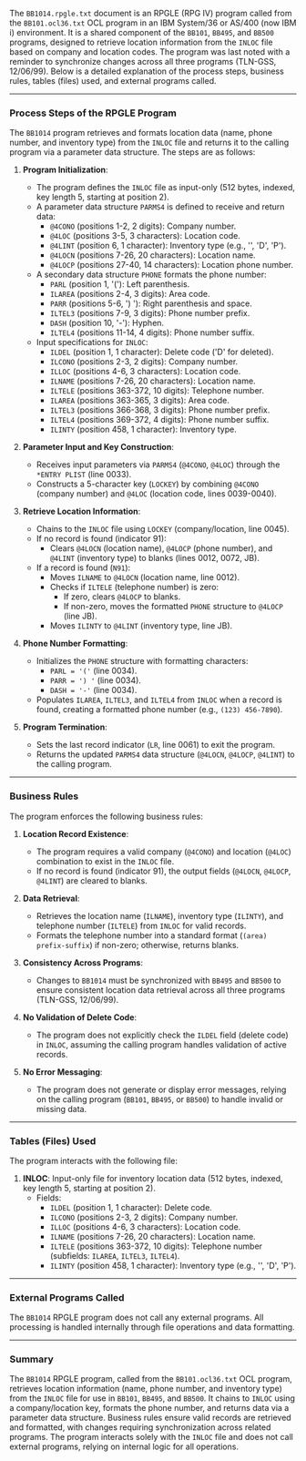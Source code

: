 The `BB1014.rpgle.txt` document is an RPGLE (RPG IV) program called from the `BB101.ocl36.txt` OCL program in an IBM System/36 or AS/400 (now IBM i) environment. It is a shared component of the `BB101`, `BB495`, and `BB500` programs, designed to retrieve location information from the `INLOC` file based on company and location codes. The program was last noted with a reminder to synchronize changes across all three programs (TLN-GSS, 12/06/99). Below is a detailed explanation of the process steps, business rules, tables (files) used, and external programs called.

---

### Process Steps of the RPGLE Program

The `BB1014` program retrieves and formats location data (name, phone number, and inventory type) from the `INLOC` file and returns it to the calling program via a parameter data structure. The steps are as follows:

1. **Program Initialization**:
   - The program defines the `INLOC` file as input-only (512 bytes, indexed, key length 5, starting at position 2).
   - A parameter data structure `PARMS4` is defined to receive and return data:
     - `@4CONO` (positions 1-2, 2 digits): Company number.
     - `@4LOC` (positions 3-5, 3 characters): Location code.
     - `@4LINT` (position 6, 1 character): Inventory type (e.g., '', 'D', 'P').
     - `@4LOCN` (positions 7-26, 20 characters): Location name.
     - `@4LOCP` (positions 27-40, 14 characters): Location phone number.
   - A secondary data structure `PHONE` formats the phone number:
     - `PARL` (position 1, '('): Left parenthesis.
     - `ILAREA` (positions 2-4, 3 digits): Area code.
     - `PARR` (positions 5-6, ') '): Right parenthesis and space.
     - `ILTEL3` (positions 7-9, 3 digits): Phone number prefix.
     - `DASH` (position 10, '-'): Hyphen.
     - `ILTEL4` (positions 11-14, 4 digits): Phone number suffix.
   - Input specifications for `INLOC`:
     - `ILDEL` (position 1, 1 character): Delete code ('D' for deleted).
     - `ILCONO` (positions 2-3, 2 digits): Company number.
     - `ILLOC` (positions 4-6, 3 characters): Location code.
     - `ILNAME` (positions 7-26, 20 characters): Location name.
     - `ILTELE` (positions 363-372, 10 digits): Telephone number.
     - `ILAREA` (positions 363-365, 3 digits): Area code.
     - `ILTEL3` (positions 366-368, 3 digits): Phone number prefix.
     - `ILTEL4` (positions 369-372, 4 digits): Phone number suffix.
     - `ILINTY` (position 458, 1 character): Inventory type.

2. **Parameter Input and Key Construction**:
   - Receives input parameters via `PARMS4` (`@4CONO`, `@4LOC`) through the `*ENTRY PLIST` (line 0033).
   - Constructs a 5-character key (`LOCKEY`) by combining `@4CONO` (company number) and `@4LOC` (location code, lines 0039-0040).

3. **Retrieve Location Information**:
   - Chains to the `INLOC` file using `LOCKEY` (company/location, line 0045).
   - If no record is found (indicator 91):
     - Clears `@4LOCN` (location name), `@4LOCP` (phone number), and `@4LINT` (inventory type) to blanks (lines 0012, 0072, JB).
   - If a record is found (`N91`):
     - Moves `ILNAME` to `@4LOCN` (location name, line 0012).
     - Checks if `ILTELE` (telephone number) is zero:
       - If zero, clears `@4LOCP` to blanks.
       - If non-zero, moves the formatted `PHONE` structure to `@4LOCP` (line JB).
     - Moves `ILINTY` to `@4LINT` (inventory type, line JB).

4. **Phone Number Formatting**:
   - Initializes the `PHONE` structure with formatting characters:
     - `PARL = '('` (line 0034).
     - `PARR = ') '` (line 0034).
     - `DASH = '-'` (line 0034).
   - Populates `ILAREA`, `ILTEL3`, and `ILTEL4` from `INLOC` when a record is found, creating a formatted phone number (e.g., `(123) 456-7890`).

5. **Program Termination**:
   - Sets the last record indicator (`LR`, line 0061) to exit the program.
   - Returns the updated `PARMS4` data structure (`@4LOCN`, `@4LOCP`, `@4LINT`) to the calling program.

---

### Business Rules

The program enforces the following business rules:

1. **Location Record Existence**:
   - The program requires a valid company (`@4CONO`) and location (`@4LOC`) combination to exist in the `INLOC` file.
   - If no record is found (indicator 91), the output fields (`@4LOCN`, `@4LOCP`, `@4LINT`) are cleared to blanks.

2. **Data Retrieval**:
   - Retrieves the location name (`ILNAME`), inventory type (`ILINTY`), and telephone number (`ILTELE`) from `INLOC` for valid records.
   - Formats the telephone number into a standard format (`(area) prefix-suffix`) if non-zero; otherwise, returns blanks.

3. **Consistency Across Programs**:
   - Changes to `BB1014` must be synchronized with `BB495` and `BB500` to ensure consistent location data retrieval across all three programs (TLN-GSS, 12/06/99).

4. **No Validation of Delete Code**:
   - The program does not explicitly check the `ILDEL` field (delete code) in `INLOC`, assuming the calling program handles validation of active records.

5. **No Error Messaging**:
   - The program does not generate or display error messages, relying on the calling program (`BB101`, `BB495`, or `BB500`) to handle invalid or missing data.

---

### Tables (Files) Used

The program interacts with the following file:

1. **INLOC**: Input-only file for inventory location data (512 bytes, indexed, key length 5, starting at position 2).
   - Fields:
     - `ILDEL` (position 1, 1 character): Delete code.
     - `ILCONO` (positions 2-3, 2 digits): Company number.
     - `ILLOC` (positions 4-6, 3 characters): Location code.
     - `ILNAME` (positions 7-26, 20 characters): Location name.
     - `ILTELE` (positions 363-372, 10 digits): Telephone number (subfields: `ILAREA`, `ILTEL3`, `ILTEL4`).
     - `ILINTY` (position 458, 1 character): Inventory type (e.g., '', 'D', 'P').

---

### External Programs Called

The `BB1014` RPGLE program does not call any external programs. All processing is handled internally through file operations and data formatting.

---

### Summary

The `BB1014` RPGLE program, called from the `BB101.ocl36.txt` OCL program, retrieves location information (name, phone number, and inventory type) from the `INLOC` file for use in `BB101`, `BB495`, and `BB500`. It chains to `INLOC` using a company/location key, formats the phone number, and returns data via a parameter data structure. Business rules ensure valid records are retrieved and formatted, with changes requiring synchronization across related programs. The program interacts solely with the `INLOC` file and does not call external programs, relying on internal logic for all operations.